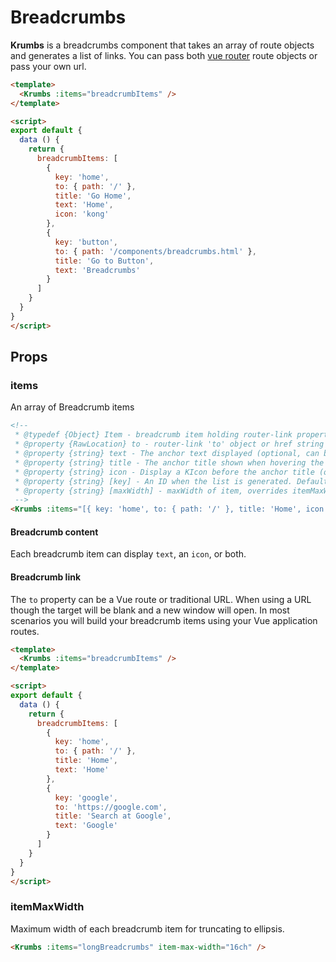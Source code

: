 # Breadcrumbs

**Krumbs** is a breadcrumbs component that takes an array of route objects and generates a list of links. You can pass both [vue router](https://router.vuejs.org/) route objects or pass your own url.

<KCard>
  <template v-slot:body>
    <Krumbs :items="internalBreadcrumbItems" />
  </template>
</KCard>

```html
<template>
  <Krumbs :items="breadcrumbItems" />
</template>

<script>
export default {
  data () {
    return {
      breadcrumbItems: [
        {
          key: 'home',
          to: { path: '/' },
          title: 'Go Home',
          text: 'Home',
          icon: 'kong'
        },
        {
          key: 'button',
          to: { path: '/components/breadcrumbs.html' },
          title: 'Go to Button',
          text: 'Breadcrumbs'
        }
      ]
    }
  }
}
</script>
```

## Props

### items

An array of Breadcrumb items

```html
<!--
 * @typedef {Object} Item - breadcrumb item holding router-link properties
 * @property {RawLocation} to - router-link 'to' object or href string
 * @property {string} text - The anchor text displayed (optional, can be used with or without 'icon')
 * @property {string} title - The anchor title shown when hovering the link
 * @property {string} icon - Display a KIcon before the anchor title (optional, can be used with or without 'text')
 * @property {string} [key] - An ID when the list is generated. Defaults to text if not set.
 * @property {string} [maxWidth] - maxWidth of item, overrides itemMaxWidth
 -->
<Krumbs :items="[{ key: 'home', to: { path: '/' }, title: 'Home', icon: 'kong', text: 'Home' }]" />
 ```

#### Breadcrumb content

Each breadcrumb item can display `text`, an `icon`, or both.

#### Breadcrumb link

The `to` property can be a Vue route or traditional URL. When using a URL though the target will be blank and a new window will open. In most scenarios you will build your breadcrumb items using your Vue application routes.

<KCard>
  <template v-slot:body>
    <Krumbs :items="externalBreadcrumbItems" />
  </template>
</KCard>

```html
<template>
  <Krumbs :items="breadcrumbItems" />
</template>

<script>
export default {
  data () {
    return {
      breadcrumbItems: [
        {
          key: 'home',
          to: { path: '/' },
          title: 'Home',
          text: 'Home'
        },
        {
          key: 'google',
          to: 'https://google.com',
          title: 'Search at Google',
          text: 'Google'
        }
      ]
    }
  }
}
</script>
```

### itemMaxWidth

Maximum width of each breadcrumb item for truncating to ellipsis.

<KCard>
  <template v-slot:body>
    <Krumbs :items="longBreadcrumbs" item-max-width="16ch" />
  </template>
</KCard>

```html
<Krumbs :items="longBreadcrumbs" item-max-width="16ch" />
```

<script>
export default {
  data () {
    return {
      internalBreadcrumbItems: [
        {
          key: 'home',
          to: { path: '/' },
          title: 'Go Home',
          text: 'Home',
          icon: 'kong'
        },
        {
          key: 'button',
          to: { path: '/components/breadcrumbs.html' },
          title: 'Go to Button',
          text: 'Breadcrumbs'
        }
      ],
      externalBreadcrumbItems: [
        {
          key: 'home',
          to: { path: '/' },
          title: 'Go Home',
          text: 'Home'
        },
        {
          key: 'google',
          to: 'https://google.com',
          title: 'Search over at Google',
          text: 'Google'
        }
      ],
      longBreadcrumbs: [
        {
          to: { path: '/' },
          title: 'Overview',
          text: 'Overview'
        },
        {
          to: { path: '/' },
          title: 'Services',
          text: 'Services'
        },
        {
          to: { path: '/' },
          title: 'Go Home',
          text: 'f67a3ead-dfb9-4ef9-8cda-6646bc4db950'
        }
      ]
    }
  }
}
</script>
